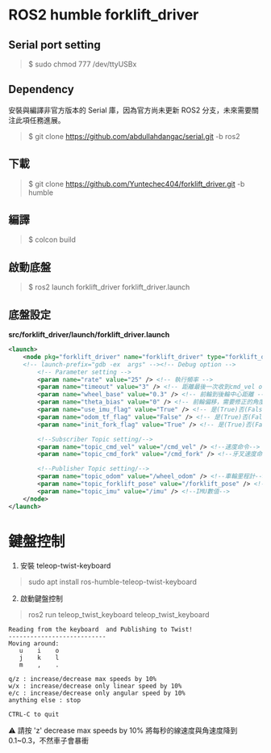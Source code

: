 # ROS2 humble forklift_driver

## Serial port setting
> $ sudo chmod 777 /dev/ttyUSBx

## Dependency
安裝與編譯非官方版本的 Serial 庫，因為官方尚未更新 ROS2 分支，未來需要關注此項任務進展。
> $ git clone https://github.com/abdullahdangac/serial.git -b ros2

## 下載
> $ git clone https://github.com/Yuntechec404/forklift_driver.git -b humble

## 編譯
> $ colcon build

## 啟動底盤
> $ ros2 launch forklift_driver forklift_driver.launch

## 底盤設定
**src/forklift_driver/launch/forklift_driver.launch**
```xml
<launch>  
	<node pkg="forklift_driver" name="forklift_driver" type="forklift_driver" output="screen" >
	<!-- launch-prefix="gdb -ex  args" --><!-- Debug option -->
	    <!-- Parameter setting -->
		<param name="rate" value="25" /> <!-- 執行頻率 -->
		<param name="timeout" value="3" /> <!-- 距離最後一次收到cmd_vel or cmd_fork幾秒後停止 -->
		<param name="wheel_base" value="0.3" /> <!-- 前輪到後輪中心距離 -->
		<param name="theta_bias" value="0" /> <!-- 前輪偏移，需要修正的角度 -->
		<param name="use_imu_flag" value="True" /> <!-- 是(True)否(False)使用imu角速度計算里程計 -->
		<param name="odom_tf_flag" value="False" /> <!-- 是(True)否(False)發布odom tf -->
		<param name="init_fork_flag" value="True" /> <!-- 是(True)否(False)讓牙叉降到底 -->

		<!--Subscriber Topic setting/-->
		<param name="topic_cmd_vel" value="/cmd_vel" /> <!--速度命令-->
		<param name="topic_cmd_fork" value="/cmd_fork" /> <!--牙叉速度命令-->

		<!--Publisher Topic setting/-->
		<param name="topic_odom" value="/wheel_odom" /> <!--車輪里程計-->
		<param name="topic_forklift_pose" value="/forklift_pose" /> <!--牙叉位置-->
		<param name="topic_imu" value="/imu" /> <!--IMU數值-->
	</node>
</launch>
```

# 鍵盤控制

1. 安裝 teleop-twist-keyboard
> sudo apt install ros-humble-teleop-twist-keyboard

2. 啟動鍵盤控制
> ros2 run teleop_twist_keyboard teleop_twist_keyboard


```
Reading from the keyboard  and Publishing to Twist!
---------------------------
Moving around:
   u    i    o
   j    k    l
   m    ,    .

q/z : increase/decrease max speeds by 10%
w/x : increase/decrease only linear speed by 10%
e/c : increase/decrease only angular speed by 10%
anything else : stop

CTRL-C to quit
```
⚠️ 請按 'z'  decrease max speeds by 10%  將每秒的線速度與角速度降到 0.1~0.3，不然車子會暴衝
